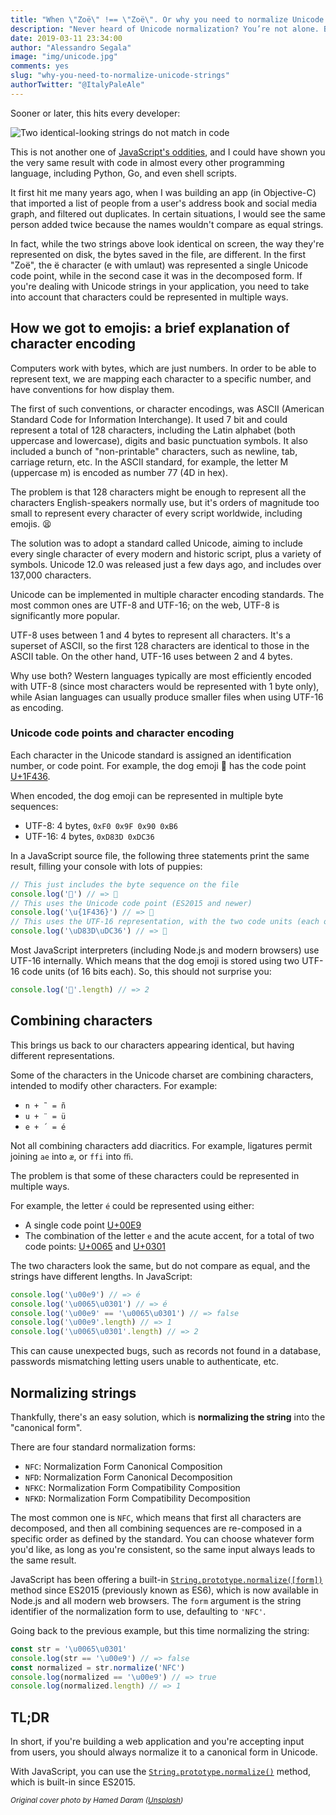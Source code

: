 ```yaml
---
title: "When \"Zoë\" !== \"Zoë\". Or why you need to normalize Unicode strings"
description: "Never heard of Unicode normalization? You’re not alone. But it will save you a lot of trouble."
date: 2019-03-11 23:34:00
author: "Alessandro Segala"
image: "img/unicode.jpg"
comments: yes
slug: "why-you-need-to-normalize-unicode-strings"
authorTwitter: "@ItalyPaleAle"
---
```


Sooner or later, this hits every developer:

![Two identical-looking strings do not match in code](/assets/unicode-zoe.png)

This is not another one of [JavaScript's oddities](https://github.com/denysdovhan/wtfjs), and I could have shown you the very same result with code in almost every other programming language, including Python, Go, and even shell scripts.

It first hit me many years ago, when I was building an app (in Objective-C) that imported a list of people from a user's address book and social media graph, and filtered out duplicates. In certain situations, I would see the same person added twice because the names wouldn't compare as equal strings.

In fact, while the two strings above look identical on screen, the way they're represented on disk, the bytes saved in the file, are different. In the first "Zoë", the ë character (e with umlaut) was represented a single Unicode code point, while in the second case it was in the decomposed form. If you're dealing with Unicode strings in your application, you need to take into account that characters could be represented in multiple ways.

## How we got to emojis: a brief explanation of character encoding

Computers work with bytes, which are just numbers. In order to be able to represent text, we are mapping each character to a specific number, and have conventions for how display them.

The first of such conventions, or character encodings, was ASCII (American Standard Code for Information Interchange). It used 7 bit and could represent a total of 128 characters, including the Latin alphabet (both uppercase and lowercase), digits and basic punctuation symbols. It also included a bunch of "non-printable" characters, such as newline, tab, carriage return, etc. In the ASCII standard, for example, the letter M (uppercase m) is encoded as number 77 (4D in hex).

The problem is that 128 characters might be enough to represent all the characters English-speakers normally use, but it's orders of magnitude too small to represent every character of every script worldwide, including emojis. 😫

The solution was to adopt a standard called Unicode, aiming to include every single character of every modern and historic script, plus a variety of symbols. Unicode 12.0 was released just a few days ago, and includes over 137,000 characters.

Unicode can be implemented in multiple character encoding standards. The most common ones are UTF-8 and UTF-16; on the web, UTF-8 is significantly more popular.

UTF-8 uses between 1 and 4 bytes to represent all characters. It's a superset of ASCII, so the first 128 characters are identical to those in the ASCII table. On the other hand, UTF-16 uses between 2 and 4 bytes.

Why use both? Western languages typically are most efficiently encoded with UTF-8 (since most characters would be represented with 1 byte only), while Asian languages can usually produce smaller files when using UTF-16 as encoding.

### Unicode code points and character encoding

Each character in the Unicode standard is assigned an identification number, or code point. For example, the dog emoji 🐶 has the code point [U+1F436](http://www.fileformat.info/info/unicode/char/1F436/index.htm).

When encoded, the dog emoji can be represented in multiple byte sequences:

- UTF-8: 4 bytes, `0xF0 0x9F 0x90 0xB6`
- UTF-16: 4 bytes, `0xD83D 0xDC36`

In a JavaScript source file, the following three statements print the same result, filling your console with lots of puppies:

````js
// This just includes the byte sequence on the file
console.log('🐶') // => 🐶
// This uses the Unicode code point (ES2015 and newer)
console.log('\u{1F436}') // => 🐶
// This uses the UTF-16 representation, with the two code units (each of 2 bytes)
console.log('\uD83D\uDC36') // => 🐶
````

Most JavaScript interpreters (including Node.js and modern browsers) use UTF-16 internally. Which means that the dog emoji is stored using two UTF-16 code units (of 16 bits each). So, this should not surprise you:

````js
console.log('🐶'.length) // => 2
````

## Combining characters

This brings us back to our characters appearing identical, but having different representations.

Some of the characters in the Unicode charset are combining characters, intended to modify other characters. For example:

- `n + ˜ = ñ`
- `u + ¨ = ü`
- `e + ´ = é`

Not all combining characters add diacritics. For example, ligatures permit joining `ae` into `æ`, or `ffi` into `ﬃ`.

The problem is that some of these characters could be represented in multiple ways.

For example, the letter `é` could be represented using either:

- A single code point [U+00E9](http://www.fileformat.info/info/unicode/char/e9/index.htm)
- The combination of the letter `e` and the acute accent, for a total of two code points: [U+0065](http://www.fileformat.info/info/unicode/char/65/index.htm) and [U+0301](http://www.fileformat.info/info/unicode/char/0301/index.htm)

The two characters look the same, but do not compare as equal, and the strings have different lengths. In JavaScript:

````js
console.log('\u00e9') // => é
console.log('\u0065\u0301') // => é
console.log('\u00e9' == '\u0065\u0301') // => false
console.log('\u00e9'.length) // => 1
console.log('\u0065\u0301'.length) // => 2
````

This can cause unexpected bugs, such as records not found in a database, passwords mismatching letting users unable to authenticate, etc.

## Normalizing strings

Thankfully, there's an easy solution, which is **normalizing the string** into the "canonical form".

There are four standard normalization forms:

- `NFC`: Normalization Form Canonical Composition
- `NFD`: Normalization Form Canonical Decomposition
- `NFKC`: Normalization Form Compatibility Composition
- `NFKD`: Normalization Form Compatibility Decomposition

The most common one is `NFC`, which means that first all characters are decomposed, and then all combining sequences are re-composed in a specific order as defined by the standard. You can choose whatever form you'd like, as long as you're consistent, so the same input always leads to the same result.

JavaScript has been offering a built-in [`String.prototype.normalize([form])`](https://developer.mozilla.org/en-US/docs/Web/JavaScript/Reference/Global_Objects/String/normalize) method since ES2015 (previously known as ES6), which is now available in Node.js and all modern web browsers. The `form` argument is the string identifier of the normalization form to use, defaulting to `'NFC'`.

Going back to the previous example, but this time normalizing the string:

````js
const str = '\u0065\u0301'
console.log(str == '\u00e9') // => false
const normalized = str.normalize('NFC')
console.log(normalized == '\u00e9') // => true
console.log(normalized.length) // => 1
````

## TL;DR

In short, if you're building a web application and you're accepting input from users, you should always normalize it to a canonical form in Unicode.

With JavaScript, you can use the [`String.prototype.normalize()`](https://developer.mozilla.org/en-US/docs/Web/JavaScript/Reference/Global_Objects/String/normalize) method, which is built-in since ES2015.

<small>*Original cover photo by Hamed Daram ([Unsplash](https://unsplash.com/@hameddaram))*</small>
